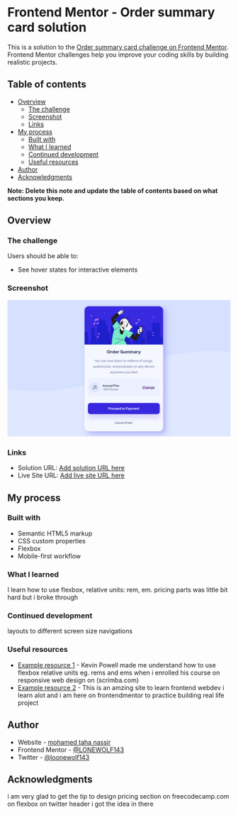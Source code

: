 # Frontend Mentor - Order summary card solution

This is a solution to the [Order summary card challenge on Frontend Mentor](https://www.frontendmentor.io/challenges/order-summary-component-QlPmajDUj). Frontend Mentor challenges help you improve your coding skills by building realistic projects. 

## Table of contents

- [Overview](#overview)
  - [The challenge](#the-challenge)
  - [Screenshot](#screenshot)
  - [Links](#links)
- [My process](#my-process)
  - [Built with](#built-with)
  - [What I learned](#what-i-learned)
  - [Continued development](#continued-development)
  - [Useful resources](#useful-resources)
- [Author](#author)
- [Acknowledgments](#acknowledgments)

**Note: Delete this note and update the table of contents based on what sections you keep.**

## Overview

### The challenge

Users should be able to:

- See hover states for interactive elements

### Screenshot

![](images/orderScreenshot.png)



### Links

- Solution URL: [Add solution URL here](https://your-solution-url.com)
- Live Site URL: [Add live site URL here](https://your-live-site-url.com)

## My process

### Built with

- Semantic HTML5 markup
- CSS custom properties
- Flexbox
- Mobile-first workflow

### What I learned

I learn how to use flexbox, relative units: rem, em.
pricing parts was little bit hard but i broke through
### Continued development
layouts to different screen size
navigations 

### Useful resources

- [Example resource 1](https://www.kevinpowell.co) - Kevin Powell made me understand how to use flexbox relative units eg. rems and ems when  i enrolled his course on responsive web design on (scrimba.com)
- [Example resource 2](https://www.freecodecamp.org) - This is an amzing site to learn frontend webdev i learn alot and i am here on frontendmentor to practice building real life project

## Author

- Website - [mohamed taha nassir](https://www.your-site.com)
- Frontend Mentor - [@LONEWOLF143](https://www.frontendmentor.io/profile/LONEWOLF143)
- Twitter - [@loonewolf143](https://twitter.com/loonewolf143)

## Acknowledgments

i am very glad to get the tip to design pricing section on freecodecamp.com on flexbox on twitter header i got the idea in there